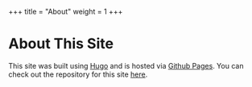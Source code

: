 +++
title = "About"
weight = 1
+++

# About This Site

This site was built using [Hugo](https://gohugo.io/) and is hosted via [Github Pages](https://pages.github.com/).
You can check out the repository for this site [here](https://github.com/spyobird/ag101/).